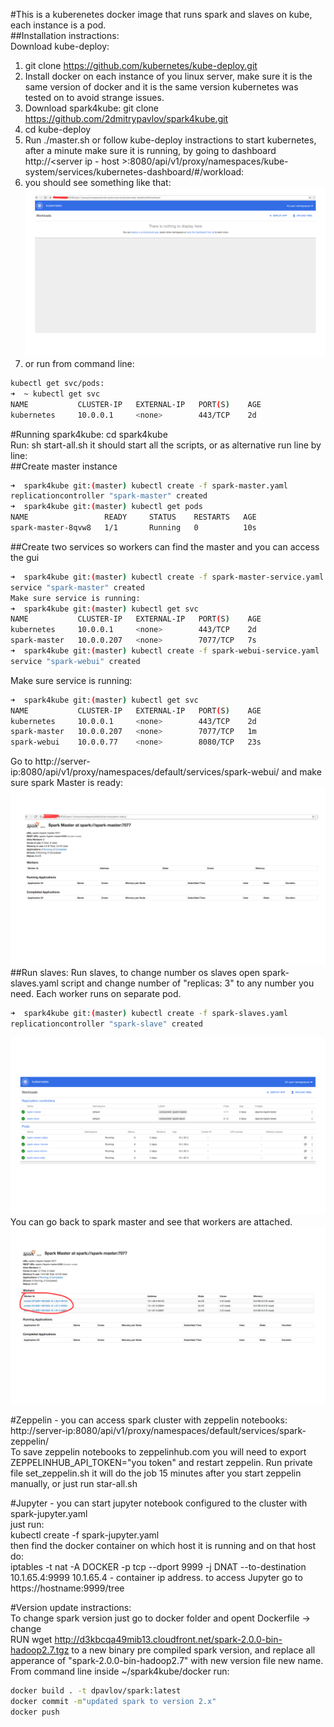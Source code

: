 #This is a kuberenetes docker image that runs spark and slaves on kube, each instance is a pod.  
##Installation instractions:  
Download kube-deploy:   
1. git clone https://github.com/kubernetes/kube-deploy.git  
2. Install docker on each instance of you linux server, make sure it is the same version of docker and it is the same version kubernetes was tested on to avoid strange issues.  
3. Download spark4kube: git clone https://github.com/2dmitrypavlov/spark4kube.git  
4. cd kube-deploy  
5. Run ./master.sh or follow kube-deploy instractions to start kubernetes, after a minute make sure it is running, by going to dashboard http://<server ip - host >:8080/api/v1/proxy/namespaces/kube-system/services/kubernetes-dashboard/#/workload:  
6. you should see something like that:  
![Screenshot](images/dashboard-start.png)  
7. or run from command line:  
```sh
kubectl get svc/pods:   
➜  ~ kubectl get svc    
NAME           CLUSTER-IP   EXTERNAL-IP   PORT(S)    AGE    
kubernetes     10.0.0.1     <none>        443/TCP    2d   
```

#Running spark4kube:
cd spark4kube  
Run: sh start-all.sh it should start all the scripts, or as alternative run line by line:  
##Create master instance 
```sh
➜  spark4kube git:(master) kubectl create -f spark-master.yaml   
replicationcontroller "spark-master" created   
➜  spark4kube git:(master) kubectl get pods   
NAME                 READY     STATUS    RESTARTS   AGE  
spark-master-8qvw8   1/1       Running   0          10s  
```
##Create two services so workers can find the master and you can access the gui  
```sh
➜  spark4kube git:(master) kubectl create -f spark-master-service.yaml  
service "spark-master" created  
Make sure service is running:  
➜  spark4kube git:(master) kubectl get svc  
NAME           CLUSTER-IP   EXTERNAL-IP   PORT(S)    AGE  
kubernetes     10.0.0.1     <none>        443/TCP    2d  
spark-master   10.0.0.207   <none>        7077/TCP   7s  
➜  spark4kube git:(master) kubectl create -f spark-webui-service.yaml 
service "spark-webui" created
```
Make sure service is running:
```sh
➜  spark4kube git:(master) kubectl get svc  
NAME           CLUSTER-IP   EXTERNAL-IP   PORT(S)    AGE  
kubernetes     10.0.0.1     <none>        443/TCP    2d  
spark-master   10.0.0.207   <none>        7077/TCP   1m  
spark-webui    10.0.0.77    <none>        8080/TCP   23s  
```
Go to http://server-ip:8080/api/v1/proxy/namespaces/default/services/spark-webui/ and make sure spark Master is ready:    
![Screenshot](images/dashboard-master.png)  
##Run slaves:
Run slaves, to change number os slaves open spark-slaves.yaml script and change number of  "replicas: 3" to any number you need. Each worker runs on separate pod.  
```sh
➜  spark4kube git:(master) kubectl create -f spark-slaves.yaml  
replicationcontroller "spark-slave" created   
```
![Screenshot](images/dashboard.png)  
You can go back to spark master and see that workers are attached.
![Screenshot](images/dashboard-workers.png)  

#Zeppelin - you can access spark cluster with zeppelin notebooks:  
http://server-ip:8080/api/v1/proxy/namespaces/default/services/spark-zeppelin/  
To save zeppelin notebooks to zeppelinhub.com you will need to export ZEPPELINHUB_API_TOKEN="you token" and restart zeppelin.
Run private file set_zeppelin.sh it will do the job 15 minutes after you start zeppelin manually, or just run star-all.sh

#Jupyter - you can start jupyter notebook configured to the cluster with spark-jupyter.yaml  
just run:  
kubectl create -f spark-jupyter.yaml  
then find the docker container on which host it is running and on that host do:  
iptables -t nat -A DOCKER -p tcp --dport 9999 -j DNAT --to-destination 10.1.65.4:9999
10.1.65.4 - container ip address. to access Jupyter go to  
https://hostname:9999/tree  

#Version update instractions:  
To change spark version just go to docker folder and opent Dockerfile -> change   
RUN wget http://d3kbcqa49mib13.cloudfront.net/spark-2.0.0-bin-hadoop2.7.tgz to a new binary pre compiled spark version, and replace all apperance of "spark-2.0.0-bin-hadoop2.7" with new version file new name.  
From command line inside ~/spark4kube/docker run: 
```sh
docker build . -t dpavlov/spark:latest  
docker commit -m"updated spark to version 2.x"  
docker push  
```


